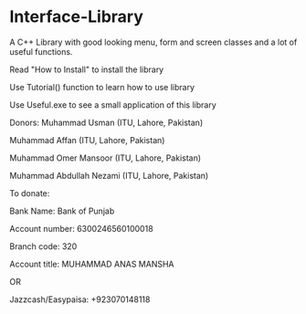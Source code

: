 # Interface-Library
A C++ Library with good looking menu, form and screen classes and a lot of useful functions.

Read "How to Install" to install the library

Use Tutorial() function to learn how to use library

Use Useful.exe to see a small application of this library


Donors:
Muhammad Usman (ITU, Lahore, Pakistan)

Muhammad Affan (ITU, Lahore, Pakistan)

Muhammad Omer Mansoor (ITU, Lahore, Pakistan)

Muhammad Abdullah Nezami (ITU, Lahore, Pakistan)


To donate:

Bank Name: Bank of Punjab

Account number: 6300246560100018

Branch code: 320

Account title: MUHAMMAD ANAS MANSHA

OR

Jazzcash/Easypaisa: +923070148118 
